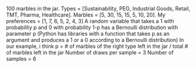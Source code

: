 100 marbles in the jar. Types = [Sustainability, PEG, Industrial Goods, Retail, TMT, Pharma, Healthcare]. Marbles = [5, 30, 15, 15, 5, 10, 20].
My preferences = [1, 7, 6, 5, 2, 4, 3]
A random variable that takes a 1 with probability p and 0 with probability 1-p has a Bernoulli distribution with parameter p (Python has libraries with a function that takes p as an argument and produces a 1 or a 0 according to a Bernoulli distribution)
In our example, i think p = # of marbles of the right type left in the jar / total # of marbles left in the jar
Number of draws per sample = 3
Number of samples = 6